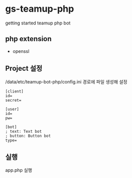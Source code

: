 # gs-teamup-php
getting started teamup php bot

## php extension
- openssl

## Project 설정
/data/etc/teamup-bot-php/config.ini 경로에 파일 생성해 설정

	[client]
	id=
	secret=
	
	[user]
	id=
	pw=
	
	[bot]
	; text: Text bot
	; button: Button bot 
	type=
	
## 실행
app.php 실행
